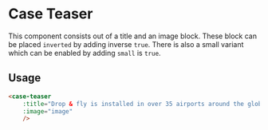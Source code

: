 # Case Teaser
This component consists out of a title and an image block. These block can be placed `inverted` by adding inverse `true`. There is also a small variant which can be enabled by adding `small` is `true`.

## Usage

```html
<case-teaser
	:title="Drop & fly is installed in over 35 airports around the globe"
	:image="image"
	/>
```
